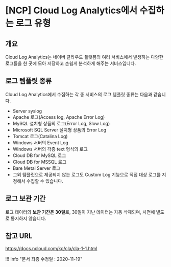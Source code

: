 # [NCP] Cloud Log Analytics에서 수집하는 로그 유형

## 개요
Cloud Log Analytics는 네이버 클라우드 플랫폼의 여러 서비스에서 발생하는 다양한 로그들을 한 곳에 모아 저장하고 손쉽게 분석하게 해주는 서비스입니다.

## 로그 템플릿 종류
Cloud Log Analytics에서 수집하는 각 종 서비스의 로그 템플릿 종류는 다음과 같습니다.

- Server syslog
- Apache 로그(Access log, Apache Error Log)
- MySQL 설치형 상품의 로그(Error Log, Slow Log)
- Microsoft SQL Server 설치형 상품의 Error Log
- Tomcat 로그(Catalina Log)
- Windows 서버의 Event Log
- Windows 서버의 각종 text 형식의 로그
- Cloud DB for MySQL 로그
- Cloud DB for MSSQL 로그
- Bare Metal Server 로그
- 그외 템플릿으로 제공되지 않는 로그도 Custom Log 기능으로 직접 대상 로그를 지정해서 수집할 수 있습니다.


## 로그 보관 기간
로그 데이터의 **보관 기간은 30일**로, 30일이 지난 데이터는 자동 삭제되며, 사전에 별도로 통지하지 않습니다.


## 참고 URL
<a href="https://docs.ncloud.com/ko/cla/cla-1-1.html" target="_blank">https://docs.ncloud.com/ko/cla/cla-1-1.html</a>


!!! info "문서 최종 수정일 : 2020-11-19" 